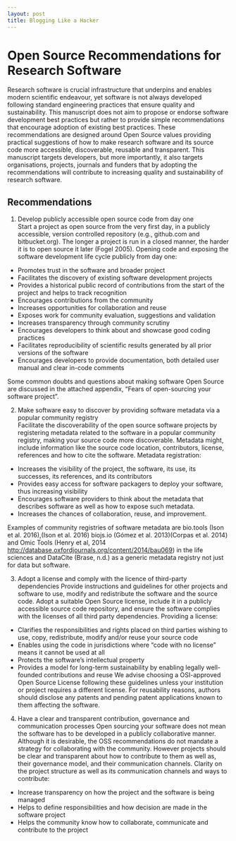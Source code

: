 ```yaml
---
layout: post
title: Blogging Like a Hacker
--- 
```

# Open Source Recommendations for Research Software

Research software is crucial infrastructure that underpins and enables modern scientific endeavour, yet software is not always developed following standard engineering practices that ensure quality and sustainability. This manuscript does not aim to propose or endorse software development best practices but rather to provide simple recommendations that encourage adoption of existing best practices. These recommendations are designed around Open Source values providing practical suggestions of how to make research software and its source code more accessible, discoverable, reusable and transparent. This manuscript targets developers, but more importantly, it also targets organisations, projects, journals and funders that by adopting the recommendations will contribute to increasing quality and sustainability of research software.

## Recommendations

1. Develop publicly accessible open source code from day one  
Start a project as open source from the very first day, in a publicly accessible, version controlled repository (e.g., github.com and bitbucket.org). The longer a project is run in a closed manner, the harder it is to open source it later (Fogel 2005). Opening code and exposing the software development life cycle publicly from day one:
  - Promotes trust in the software and broader project
  - Facilitates the discovery of existing software development projects
  - Provides a historical public record of contributions from the start of the project and helps to track recognition
  - Encourages contributions from the community 
  - Increases opportunities for  collaboration and reuse
  - Exposes work for community evaluation, suggestions and validation
  - Increases transparency through community scrutiny
  - Encourages developers to think about and showcase good coding practices
  - Facilitates reproducibility of scientific results generated by all prior versions of the software
  - Encourages developers to provide documentation, both detailed user manual and clear in-code comments
  
  Some common doubts and questions about making software Open Source are discussed in the attached appendix, “Fears of open-sourcing your software project”.

2. Make software easy to discover by providing software metadata via a popular community registry  
Facilitate the discoverability of the open source software projects by registering metadata related to the software in a popular community registry, making your source code more discoverable. Metadata might, include information like the source code location, contributors, license, references and how to cite the software. Metadata registration:

  - Increases the visibility of the project, the software, its use, its successes, its references, and its contributors
  - Provides easy access for software packagers to deploy your software, thus increasing visibility
  - Encourages software providers to think about the metadata that describes software as well as how to expose such metadata.
  - Increases the chances of collaboration, reuse, and improvement.

  Examples of community registries of software metadata are bio.tools (Ison et al. 2016),(Ison et al. 2016) biojs.io (Gómez et al. 2013)(Corpas et al. 2014) and Omic Tools (Henry et al, 2014  http://database.oxfordjournals.org/content/2014/bau069) in the life sciences and DataCite (Brase, n.d.) as a generic metadata registry not just for data but software.
  
3. Adopt a license and comply with the licence of third-party dependencies
Provide instructions and guidelines for other projects and software to use, modify and redistribute the software and the source code. Adopt a suitable Open Source license, include it in a publicly accessible source code repository, and ensure the software complies with the licenses of all third party dependencies. Providing a license: 
  - Clarifies the responsibilities and rights placed on third parties wishing to use, copy, redistribute, modify and/or reuse your source code
  - Enables using the code in jurisdictions where “code with no license” means it cannot be used at all
  - Protects the software’s intellectual property
  - Provides a model for long-term sustainability by enabling legally well-founded contributions and reuse
  We advise choosing a OSI-approved Open Source License following these guidelines unless your institution or project requires a different license. For reusability reasons, authors should disclose any patents and pending patent applications known to them affecting the software.
  
4. Have a clear and transparent contribution, governance and communication processes
Open sourcing your software does not mean the software has to be developed in a publicly collaborative manner. Although it is desirable, the OSS recommendations do not mandate a strategy for collaborating with the community. However projects should be clear and transparent about how to contribute to them as well as, their governance model, and their communication channels. Clarity on the project structure as well as its communication channels and ways to contribute:
  - Increase transparency on how the project and the software is being managed
  - Helps to define responsibilities and how decision are made in the software project
  - Helps the community know how to collaborate, communicate and contribute to the project

